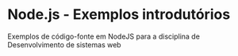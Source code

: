 # Node.js - Exemplos introdutórios


Exemplos de código-fonte em NodeJS para a disciplina de Desenvolvimento de sistemas web
